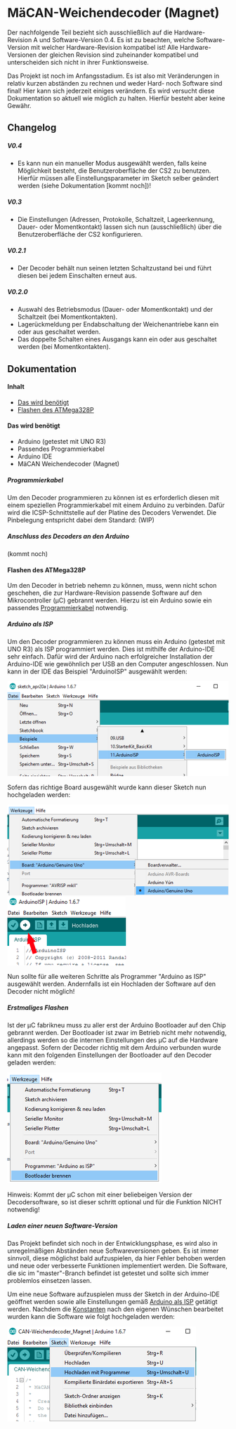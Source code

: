 # MäCAN-Weichendecoder (Magnet)

Der nachfolgende Teil bezieht sich ausschließlich auf die Hardware-Revision A und Software-Version 0.4. Es ist zu beachten, welche Software-Version mit welcher Hardware-Revision kompatibel ist! Alle Hardware-Versionen der gleichen Revision sind zuheinander kompatibel und unterscheiden sich nicht in ihrer Funktionsweise. 

Das Projekt ist noch im Anfangsstadium. Es ist also mit Veränderungen in relativ kurzen abständen zu rechnen und weder Hard- noch Software sind final! Hier kann sich jederzeit einiges verändern. Es wird versucht diese Dokumentation so aktuell wie möglich zu halten. Hierfür besteht aber keine Gewähr.

## Changelog

##### V0.4

 + Es kann nun ein manueller Modus ausgewählt werden, falls keine Möglichkeit besteht, die Benutzeroberfläche der CS2 zu benutzen. Hierfür müssen alle Einstellungsparameter im Sketch selber geändert werden (siehe Dokumentation [kommt noch])!

##### V0.3

 + Die Einstellungen (Adressen, Protokolle, Schaltzeit, Lageerkennung, Dauer- oder Momentkontakt) lassen sich nun (ausschließlich) über die Benutzeroberfläche der CS2 konfigurieren.

##### V0.2.1

+ Der Decoder behält nun seinen letzten Schaltzustand bei und führt diesen bei jedem Einschalten erneut aus.

##### V0.2.0

+ Auswahl des Betriebsmodus (Dauer- oder Momentkontakt) und der Schaltzeit (bei Momentkontakten).
+ Lagerückmeldung per Endabschaltung der Weichenantriebe kann ein oder aus geschaltet werden.
+ Das doppelte Schalten eines Ausgangs kann ein oder aus geschaltet werden (bei Momentkontakten).

## Dokumentation

#### Inhalt

* [Das wird benötigt](#daswirdbenötigt)
* [Flashen des ATMega328P](#flashen-des-atmega328p)

#### Das wird benötigt

* Arduino (getestet mit UNO R3)
* Passendes Programmierkabel
* Arduino IDE
* MäCAN Weichendecoder (Magnet) 

##### Programmierkabel

Um den Decoder programmieren zu können ist es erforderlich diesen mit einem speziellen Programmierkabel mit einem Arduino zu verbinden. Dafür wird die ICSP-Schnittstelle auf der Platine des Decoders Verwendet. Die Pinbelegung entspricht dabei dem Standard: (WIP)

##### Anschluss des Decoders an den Arduino

(kommt noch)

#### Flashen des ATMega328P

Um den Decoder in betrieb nehemn zu können, muss, wenn nicht schon geschehen, die zur Hardware-Revision passende Software auf den Mikrocontroller (µC) gebrannt werden. Hierzu ist ein Arduino sowie ein passendes [Programmierkabel](#programmierkabel) notwendig.

##### Arduino als ISP

Um den Decoder programmieren zu können muss ein Arduino (getestet mit UNO R3) als ISP programmiert werden. Dies ist mithilfe der Arduino-IDE sehr einfach.
Dafür wird der Arduino nach erfolgreicher Installation der Arduino-IDE wie gewöhnlich per USB an den Computer angeschlossen. Nun kann in der IDE das Beispiel "ArduinoISP" ausgewählt werden:

![img1](/images/arduino-ISP_1.png)

Sofern das richtige Board ausgewählt wurde kann dieser Sketch nun hochgeladen werden:

![img2](/images/arduino-ISP_2.png)
![img3](/images/arduino-ISP_3.png)

Nun sollte für alle weiteren Schritte als Programmer "Arduino as ISP" ausgewählt werden. Andernfalls ist ein Hochladen der Software auf den Decoder nicht möglich!

##### Erstmaliges Flashen

Ist der µC fabrikneu muss zu aller erst der Arduino Bootloader auf den Chip gebrannt werden. Der Bootloader ist zwar im Betrieb nicht mehr notwendig, allerdings werden so die internen Einstellungen des µC auf die Hardware angepasst.
Sofern der Decoder richtig mit dem Arduino verbunden wurde kann mit den folgenden Einstellungen der Bootloader auf den Decoder geladen werden:

![img4](/images/arduino-bootloader_1.png)

Hinweis: Kommt der µC schon mit einer beliebeigen Version der Decodersoftware, so ist dieser schritt optional und für die Funktion NICHT notwendig!

##### Laden einer neuen Software-Version

Das Projekt befindet sich noch in der Entwicklungsphase, es wird also in unregelmäßigen Abständen neue Softwareversionen geben. Es ist immer sinnvoll, diese möglichst bald aufzuspielen, da hier Fehler behoben werden und neue oder verbesserte Funktionen implementiert werden. Die Software, die sic im "master"-Branch befindet ist getestet und sollte sich immer problemlos einsetzen lassen.

Um eine neue Software aufzuspielen muss der Sketch in der Arduino-IDE geöffnet werden sowie alle Einstellungen gemäß [Arduino als ISP](#arduino-als-isp) getätigt werden. Nachdem die [Konstanten](#konstanten) nach den eigenen Wünschen bearbeitet wurden kann die Software wie folgt hochgeladen werden:

![img5](/images/arduino-upload_1.png)
